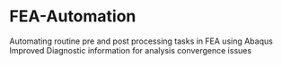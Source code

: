 # FEA-Automation
Automating routine pre and post processing tasks in FEA using Abaqus
Improved Diagnostic information for analysis convergence issues
